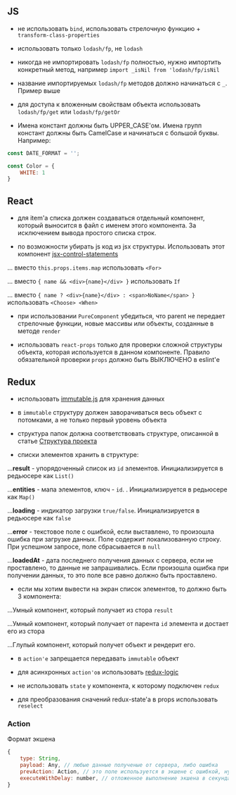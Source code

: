 ## JS

- не использовать `bind`, использовать стрелочную функцию + `transform-class-properties`

- использовать только `lodash/fp`, не `lodash`

- никогда не импортировать `lodash/fp` полностью, нужно импортить конкретный метод, например `import _isNil from 'lodash/fp/isNil`

- название импортируемых `lodash/fp` методов должно начинаться с `_`. Пример выше

- для доступа к вложенным свойствам объекта использовать `lodash/fp/get` или `lodash/fp/getOr`

- Имена констант должны быть UPPER_CASE'ом. Имена групп констант должны быть CamelCase и начинаться с большой буквы. Например:

``` js
const DATE_FORMAT = '';

const Color = {
    WHITE: 1
}
```

## React

- для item'а списка должен создаваться отдельный компонент, который выносится в файл с именем этого компонента. За исключением вывода простого списка строк.

- по возможности убирать js код из jsx структуры. Использовать этот компонент [jsx-control-statements](https://github.com/AlexGilleran/jsx-control-statements)

... вместо `this.props.items.map` использовать `<For>`

... вместо `{ name && <div>{name}</div> }` использовать `If`

... вместо `{ name ? <div>{name}</div> : <span>NoName</span> }` использовать `<Choose> <When>`

- при использовании `PureComponent` убедиться, что parent не передает стрелочные функции, новые массивы или объекты, созданные в методе `render`

- использовать `react-props` только для проверки сложной структуры объекта, которая используется в данном компоненте. Правило обязательной проверки `props` должно быть ВЫКЛЮЧЕНО в eslint'е


## Redux

- использовать [immutable.js](https://facebook.github.io/immutable-js/docs/) для хранения данных

- в `immutable` структуру должен заворачиваться весь объект с потомками, а не только первый уровень объекта

- структура папок должна соответствовать структуре, описанной в статье [Структура проекта](js_project.md)

- списки элементов хранить в структуре:

...__result__ - упорядоченный список из `id` элементов. Инициализируется в редьюсере как `List()`

...__entities__ - мапа элементов, ключ - `id`. . Инициализируется в редьюсере как `Map()`

...__loading__ - индикатор загрузки `true/false`. Инициализируется в редьюсере как `false`

...__error__ - текстовое поле с ошибкой, если выставлено, то произошла ошибка при загрузке данных. Поле содержит локализованную строку. При успешном запросе, поле сбрасывается в `null`

...__loadedAt__ - дата последнего получения данных с сервера, если не проставлено, то данные не запрашивались. Если произошла ошибка при получении данных, то это поле все равно должно быть проставлено.

- если мы хотим вывести на экран список элементов, то должно быть 3 компонента:

...Умный компонент, который получает из стора `result`

...Умный компонент, который получает от парента `id` элемента и достает его из стора

...Глупый компонент, который получет объект и рендерит его.

- в `action'е` запрещается передавать `immutable` объект

- для асинхронных `action'ов` использовать [redux-logic](https://github.com/jeffbski/redux-logic)

- не использовать `state` у компонента, к которому подключен `redux`

- для преобразования сначений redux-state'а в props использовать `reselect`

### Action

Формат экшена

``` js
{
    type: String,
    payload: Any, // любые данные полученые от сервера, либо ошибка
    prevAction: Action, // это поле используется в экшене с ошибкой, нужно для повторной отправки
    executeWithDelay: number, // отложенное выполнение экшена в секундах
}
```
